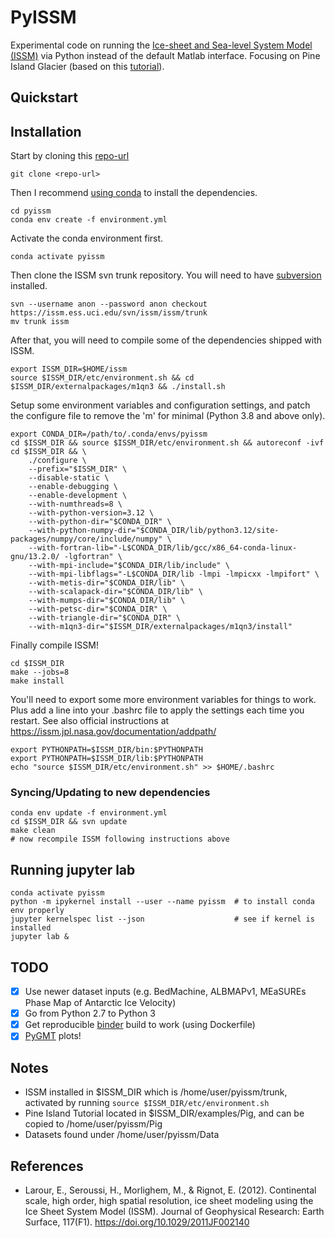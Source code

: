 # PyISSM

Experimental code on running the [Ice-sheet and Sea-level System Model (ISSM)](https://issm.jpl.nasa.gov) via Python instead of the default Matlab interface.
Focusing on Pine Island Glacier (based on this [tutorial](https://issm.jpl.nasa.gov/documentation/tutorials/pig/)).

## Quickstart


## Installation

Start by cloning this [repo-url](/../../)

    git clone <repo-url>

Then I recommend [using conda](https://conda.io/projects/conda/en/latest/user-guide/install/index.html) to install the dependencies.

    cd pyissm
    conda env create -f environment.yml

Activate the conda environment first.

    conda activate pyissm

Then clone the ISSM svn trunk repository.
You will need to have [subversion](https://subversion.apache.org/) installed.

    svn --username anon --password anon checkout https://issm.ess.uci.edu/svn/issm/issm/trunk
    mv trunk issm
    
After that, you will need to compile some of the dependencies shipped with ISSM.

    export ISSM_DIR=$HOME/issm
    source $ISSM_DIR/etc/environment.sh && cd $ISSM_DIR/externalpackages/m1qn3 && ./install.sh

Setup some environment variables and configuration settings,
and patch the configure file to remove the 'm' for minimal (Python 3.8 and above only).

    export CONDA_DIR=/path/to/.conda/envs/pyissm
    cd $ISSM_DIR && source $ISSM_DIR/etc/environment.sh && autoreconf -ivf
    cd $ISSM_DIR && \
        ./configure \
        --prefix="$ISSM_DIR" \
        --disable-static \
        --enable-debugging \
        --enable-development \
        --with-numthreads=8 \
        --with-python-version=3.12 \
        --with-python-dir="$CONDA_DIR" \
        --with-python-numpy-dir="$CONDA_DIR/lib/python3.12/site-packages/numpy/core/include/numpy" \
        --with-fortran-lib="-L$CONDA_DIR/lib/gcc/x86_64-conda-linux-gnu/13.2.0/ -lgfortran" \
        --with-mpi-include="$CONDA_DIR/lib/include" \
        --with-mpi-libflags="-L$CONDA_DIR/lib -lmpi -lmpicxx -lmpifort" \
        --with-metis-dir="$CONDA_DIR/lib" \
        --with-scalapack-dir="$CONDA_DIR/lib" \
        --with-mumps-dir="$CONDA_DIR/lib" \
        --with-petsc-dir="$CONDA_DIR" \
        --with-triangle-dir="$CONDA_DIR" \
        --with-m1qn3-dir="$ISSM_DIR/externalpackages/m1qn3/install"


Finally compile ISSM!

    cd $ISSM_DIR
    make --jobs=8
    make install

You'll need to export some more environment variables for things to work.
Plus add a line into your .bashrc file to apply the settings each time you restart.
See also official instructions at https://issm.jpl.nasa.gov/documentation/addpath/

    export PYTHONPATH=$ISSM_DIR/bin:$PYTHONPATH
    export PYTHONPATH=$ISSM_DIR/lib:$PYTHONPATH
    echo "source $ISSM_DIR/etc/environment.sh" >> $HOME/.bashrc

### Syncing/Updating to new dependencies

    conda env update -f environment.yml
    cd $ISSM_DIR && svn update
    make clean
    # now recompile ISSM following instructions above

## Running jupyter lab

    conda activate pyissm
    python -m ipykernel install --user --name pyissm  # to install conda env properly
    jupyter kernelspec list --json                    # see if kernel is installed
    jupyter lab &


## TODO

- [x] Use newer dataset inputs (e.g. BedMachine, ALBMAPv1, MEaSUREs Phase Map of Antarctic Ice Velocity)
- [x] Go from Python 2.7 to Python 3
- [x] Get reproducible [binder](https://mybinder.readthedocs.io) build to work (using Dockerfile)
- [x] [PyGMT](https://pygmt.org) plots!

## Notes

- ISSM installed in $ISSM_DIR which is /home/user/pyissm/trunk, activated by running `source $ISSM_DIR/etc/environment.sh`
- Pine Island Tutorial located in $ISSM_DIR/examples/Pig, and can be copied to /home/user/pyissm/Pig
- Datasets found under /home/user/pyissm/Data

## References

- Larour, E., Seroussi, H., Morlighem, M., & Rignot, E. (2012). Continental scale, high order, high spatial resolution, ice sheet modeling using the Ice Sheet System Model (ISSM). Journal of Geophysical Research: Earth Surface, 117(F1). https://doi.org/10.1029/2011JF002140
